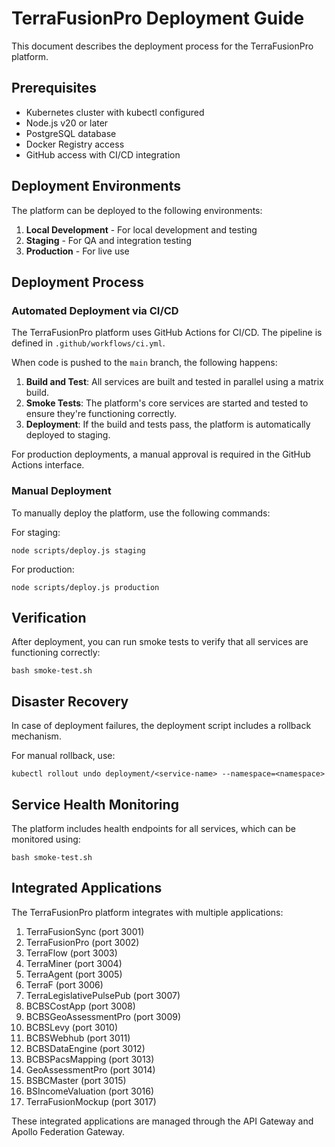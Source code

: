 # TerraFusionPro Deployment Guide

This document describes the deployment process for the TerraFusionPro platform.

## Prerequisites

- Kubernetes cluster with kubectl configured
- Node.js v20 or later
- PostgreSQL database
- Docker Registry access
- GitHub access with CI/CD integration

## Deployment Environments

The platform can be deployed to the following environments:

1. **Local Development** - For local development and testing
2. **Staging** - For QA and integration testing
3. **Production** - For live use

## Deployment Process

### Automated Deployment via CI/CD

The TerraFusionPro platform uses GitHub Actions for CI/CD. The pipeline is defined in `.github/workflows/ci.yml`.

When code is pushed to the `main` branch, the following happens:

1. **Build and Test**: All services are built and tested in parallel using a matrix build.
2. **Smoke Tests**: The platform's core services are started and tested to ensure they're functioning correctly.
3. **Deployment**: If the build and tests pass, the platform is automatically deployed to staging.

For production deployments, a manual approval is required in the GitHub Actions interface.

### Manual Deployment

To manually deploy the platform, use the following commands:

For staging:
```
node scripts/deploy.js staging
```

For production:
```
node scripts/deploy.js production
```

## Verification

After deployment, you can run smoke tests to verify that all services are functioning correctly:

```
bash smoke-test.sh
```

## Disaster Recovery

In case of deployment failures, the deployment script includes a rollback mechanism.

For manual rollback, use:

```
kubectl rollout undo deployment/<service-name> --namespace=<namespace>
```

## Service Health Monitoring

The platform includes health endpoints for all services, which can be monitored using:

```
bash smoke-test.sh
```

## Integrated Applications

The TerraFusionPro platform integrates with multiple applications:

1. TerraFusionSync (port 3001)
2. TerraFusionPro (port 3002)
3. TerraFlow (port 3003)
4. TerraMiner (port 3004)
5. TerraAgent (port 3005)
6. TerraF (port 3006)
7. TerraLegislativePulsePub (port 3007)
8. BCBSCostApp (port 3008)
9. BCBSGeoAssessmentPro (port 3009)
10. BCBSLevy (port 3010)
11. BCBSWebhub (port 3011)
12. BCBSDataEngine (port 3012)
13. BCBSPacsMapping (port 3013)
14. GeoAssessmentPro (port 3014)
15. BSBCMaster (port 3015)
16. BSIncomeValuation (port 3016)
17. TerraFusionMockup (port 3017)

These integrated applications are managed through the API Gateway and Apollo Federation Gateway.